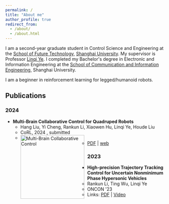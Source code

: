 ```yaml
---
permalink: /
title: "About me"
author_profile: true
redirect_from: 
  - /about/
  - /about.html
---
```


I am a second-year graduate student in Control Science and Engineering at the [School of Future Technology](https://ai.shu.edu.cn/), [Shanghai University](https://www.shu.edu.cn/). My supervisor is Professor [Linqi Ye](https://linqi-ye.github.io/). I completed my Bachelor's degree in Electronic and Information Engineering at the [School of Communication and Information Engineering](https://scie.shu.edu.cn/), Shanghai University. 

I am a beginner in reinforcement learning for legged/humanoid robots.

## Publications

### 2024

- **Multi-Brain Collaborative Control for Quadruped Robots**
  - Hang Liu, Yi Cheng, Rankun Li, Xiaowen Hu, Linqi Ye, Houde Liu
  - CoRL, 2024 , submitted
  - <div style="float: left; margin-right: 10px;"><img src="../images/2024corl.png" alt="Multi-Brain Collaborative Control" width="200"></div>
  - [PDF](../assets/CORL24.pdf) | [web](https://quad-mbc.github.io/) 

### 2023
- **High-precision Trajectory Tracking Control for Uncertain Nonminimum Phase Hypersonic Vehicles**
  - Rankun Li, Ting Wu, Linqi Ye
  - ONCON '23
  - Links: [PDF](link_to_pdf) | [Video](link_to_video)
